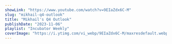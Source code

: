 ```yaml
---
showLink: "https://www.youtube.com/watch?v=9EIaZdx6C-M"
slug: "mikhail-q4-outlook"
title: "Mikhail's Q4 Outlook"
publishDate: "2023-11-06"
playlist: "Incubator Weekly"
coverImage: "https://i.ytimg.com/vi_webp/9EIaZdx6C-M/maxresdefault.webp"
---
```

